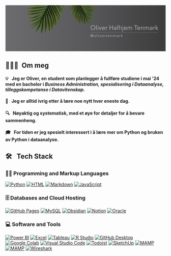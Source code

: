<p align="center">
	<img src="pictures/Banner1.png">
</p>

## 👨🏻‍💻 &nbsp;Om meg

#### 💡 &nbsp; Jeg er Oliver, en student som planlegger å fullføre studiene i mai '24 med en bachelor i *Business Administration, spesialisering i Dataanalyse, tilleggskompetanse i Datavitenskap.* 

#### 🌱 &nbsp; Jeg er alltid ivrig etter å lære noe nytt hver eneste dag. 
#### 🔍 &nbsp; Nøyaktig og systematisk, med et øye for detaljer for å bevare sammenheng. 
#### 🎓 &nbsp; For tiden er jeg spesielt interessert i å lære mer om **Python** og bruken av **Python i dataanalyse**. 


## 🛠 &nbsp; Tech Stack

<h3>👨‍💻 Programming and Markup Languages</h3>

  <p>
	  
 <a href="https://github.com/search?q=user%3ADenverCoder1+language%3Apython"><img alt="Python" src="https://img.shields.io/badge/Python-3776AB.svg?style=for-the-badge&logo=Python&logoColor=white"></a>
      <a href="https://github.com/search?q=user%3ADenverCoder1+language%3Ahtml"><img alt="HTML" src="https://custom-icon-badges.demolab.com/badge/Java-007396.svg?logo=java&logoColor=white"></a>
      <a href="https://github.com/search?q=user%3ADenverCoder1+language%3Amarkdown"><img alt="Markdown" src="https://img.shields.io/badge/Markdown-000000.svg?style=for-the-badge&logo=Markdown&logoColor=white"></a>
      <a href="https://github.com/search?q=user%3ADenverCoder1+language%3Amarkdown"><img alt="JavaScript" src="https://img.shields.io/badge/JavaScript-F7DF1E.svg?style=for-the-badge&logo=JavaScript&logoColor=black"></a>
 
  </p>

<h3>🗄️ Databases and Cloud Hosting</h3>

  <p>
      <a href="#"><img alt="GitHub Pages" src="https://img.shields.io/badge/GitHub%20Pages-222222.svg?style=for-the-badge&logo=GitHub-Pages&logoColor=white"></a>
      <a href="#"><img alt="MySQL" src="https://img.shields.io/badge/MySQL-4479A1.svg?style=for-the-badge&logo=MySQL&logoColor=white"></a>
      <a href="#"><img alt="Obsidian" src="https://img.shields.io/badge/Obsidian-7C3AED.svg?style=for-the-badge&logo=Obsidian&logoColor=white"></a>
      <a href="#"><img alt="Notion" src="https://img.shields.io/badge/Notion-000000.svg?style=for-the-badge&logo=Notion&logoColor=white"></a>
      <a href="#"><img alt="Oracle" src ="https://img.shields.io/badge/Oracle-F80000.svg?style=for-the-badge&logo=Oracle&logoColor=white"></a>
  </p>

<h3>💻 Software and Tools</h3>

  <p>
      <a href="#"><img alt="Power BI" src="https://img.shields.io/badge/Power%20BI-F2C811.svg?style=for-the-badge&logo=Power-BI&logoColor=black"></a>
      <a href="#"><img alt="Excel" src="https://img.shields.io/badge/Microsoft%20Excel-217346.svg?style=for-the-badge&logo=Microsoft-Excel&logoColor=white"></a>
      <a href="#"><img alt="Tableau" src="https://img.shields.io/badge/Tableau-E97627.svg?style=for-the-badge&logo=Tableau&logoColor=white"></a>
      <a href="#"><img alt="R Studio" src="https://img.shields.io/badge/RStudio-75AADB.svg?style=for-the-badge&logo=RStudio&logoColor=white"></a>
      <a href="#"><img alt="GitHub Desktop" src="https://img.shields.io/badge/GitHub-181717.svg?style=for-the-badge&logo=GitHub&logoColor=white"></a>
      <a href="#"><img alt="Google Colab" src="https://img.shields.io/badge/Google%20Colab-F9AB00.svg?style=for-the-badge&logo=Google-Colab&logoColor=white"></a>
      <a href="#"><img alt="Visual Studio Code" src="https://img.shields.io/badge/Visual%20Studio%20Code-007ACC.svg?style=for-the-badge&logo=Visual-Studio-Code&logoColor=white"></a>
      <a href="#"><img alt="Todoist" src="https://img.shields.io/badge/Todoist-E44332.svg?style=for-the-badge&logo=Todoist&logoColor=white"></a>
      <a href="#"><img alt="SketchUp" src="https://img.shields.io/badge/SketchUp-005F9E.svg?style=for-the-badge&logo=SketchUp&logoColor=white"></a>
      <a href="#"><img alt="MAMP" src="https://img.shields.io/badge/MAMP-02749C.svg?style=for-the-badge&logo=MAMP&logoColor=white"></a>
      <a href="#"><img alt="MAMP" src="https://img.shields.io/badge/Cisco-1BA0D7.svg?style=for-the-badge&logo=Cisco&logoColor=white"></a>
      <a href="#"><img alt="Wireshark" src="https://img.shields.io/badge/Wireshark-1679A7.svg?style=for-the-badge&logo=Wireshark&logoColor=white"></a>
  </p>

  
